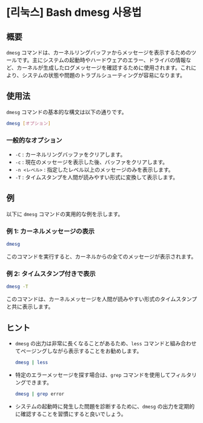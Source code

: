# [리눅스] Bash dmesg 사용법

## 概要
`dmesg` コマンドは、カーネルリングバッファからメッセージを表示するためのツールです。主にシステムの起動時やハードウェアのエラー、ドライバの情報など、カーネルが生成したログメッセージを確認するために使用されます。これにより、システムの状態や問題のトラブルシューティングが容易になります。

## 使用法
`dmesg` コマンドの基本的な構文は以下の通りです。

```bash
dmesg [オプション]
```

### 一般的なオプション
- `-C` : カーネルリングバッファをクリアします。
- `-c` : 現在のメッセージを表示した後、バッファをクリアします。
- `-n <レベル>` : 指定したレベル以上のメッセージのみを表示します。
- `-T` : タイムスタンプを人間が読みやすい形式に変換して表示します。

## 例
以下に `dmesg` コマンドの実用的な例を示します。

### 例 1: カーネルメッセージの表示
```bash
dmesg
```
このコマンドを実行すると、カーネルからの全てのメッセージが表示されます。

### 例 2: タイムスタンプ付きで表示
```bash
dmesg -T
```
このコマンドは、カーネルメッセージを人間が読みやすい形式のタイムスタンプと共に表示します。

## ヒント
- `dmesg` の出力は非常に長くなることがあるため、`less` コマンドと組み合わせてページングしながら表示することをお勧めします。
  ```bash
  dmesg | less
  ```
- 特定のエラーメッセージを探す場合は、`grep` コマンドを使用してフィルタリングできます。
  ```bash
  dmesg | grep error
  ```
- システムの起動時に発生した問題を診断するために、`dmesg` の出力を定期的に確認することを習慣にすると良いでしょう。